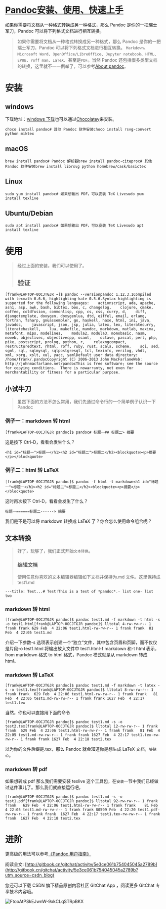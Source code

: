 # [Pandoc安装、使用、快速上手](https://blog.csdn.net/valada/article/details/104217597)

如果你需要将文档从一种格式转换成另一种格式，那么 Pandoc 是你的一把瑞士军刀，Pandoc 可以将下列格式文档进行相互转换。

> 如果你需要将文档从一种格式转换成另一种格式，那么 Pandoc 是你的一把瑞士军刀，Pandoc 可以将下列格式文档进行相互转换。 `Markdown`、`Microsoft Word`、`OpenOffice/LibreOffice`、`Jupyter notebook`、`HTML`、`EPUB`、`roff man`、`LaTeX`、甚至是`PDF`。当然 Pandoc 还包括很多类型文档的转换，这里就不一一例举了，可以参考[About pandoc](https://www.pandoc.org/index.html)。

安装
==

windows
-------

下载地址：[windows 下载](https://github.com/jgm/pandoc/releases/latest)也可以通过[Chocolatey](https://chocolatey.org/)来安装。

    choco install pandoc# 其他 Pandoc 软件安装choco install rsvg-convert python miktex

macOS
-----

    brew install pandoc# Pandoc 解析器brew install pandoc-citeproc# 其他 Pandoc 软件安装brew install librsvg python homebrew/cask/basictex

Linux
-----

    sudo yum install pandoc# 如果想输出 PDF，可以安装 TeX Livesudo yum install texlive

Ubuntu/Debian
-------------

    sudo apt install pandoc# 如果想输出 PDF，可以安装 TeX Livesudo apt install texlive

使用
==

> 经过上面的安装，我们可以使用了。
> 
> 验证
> --

    [frank@LAPTOP-0OCJTGJR ~]$ pandoc --versionpandoc 1.12.3.1Compiled with texmath 0.6.6, highlighting-kate 0.5.6.Syntax highlighting is supported for the following languages:    actionscript, ada, apache, asn1, asp, awk, bash, bibtex, boo, c, changelog,    clojure, cmake, coffee, coldfusion, commonlisp, cpp, cs, css, curry, d,    diff, djangotemplate, doxygen, doxygenlua, dtd, eiffel, email, erlang,    fortran, fsharp, gnuassembler, go, haskell, haxe, html, ini, java, javadoc,    javascript, json, jsp, julia, latex, lex, literatecurry, literatehaskell,    lua, makefile, mandoc, markdown, matlab, maxima, metafont, mips, modelines,    modula2, modula3, monobasic, nasm, noweb, objectivec, objectivecpp, ocaml,    octave, pascal, perl, php, pike, postscript, prolog, python, r,    relaxngcompact, restructuredtext, rhtml, roff, ruby, rust, scala, scheme,    sci, sed, sgml, sql, sqlmysql, sqlpostgresql, tcl, texinfo, verilog, vhdl,    xml, xorg, xslt, xul, yacc, yamlDefault user data directory: /home/frank/.pandocCopyright (C) 2006-2013 John MacFarlaneWeb:  http://johnmacfarlane.net/pandocThis is free software; see the source for copying conditions.  There is nowarranty, not even for merchantability or fitness for a particular purpose.

小试牛刀
----

> 虽然下面的方法不怎么常用，我们先通过命令行的一个简单例子认识一下 Pandoc

### 例子一：markdown 转 html

    [frank@LAPTOP-0OCJTGJR pandoc]$ pandoc# 标题一## 标题二> 摘要

这是按下 Ctrl-D，看看会发生什么？

    <h1 id="标题一">标题一</h1><h2 id="标题二">标题二</h2><blockquote><p>摘要</p></blockquote>

### 例子二：html 转 LaTeX

    [frank@LAPTOP-0OCJTGJR pandoc]$ pandoc -f html -t markdown<h1 id="标题一">标题一</h1><h2 id="标题二">标题二</h2><blockquote><p>摘要</p></blockquote>

这时再次按下 Ctrl-D，看看会发生了什么？

    标题一======标题二------> 摘要

我们是不是可以将 markdown 转换成 LaTeX 了？你会怎么使用命令组合呢？

文本转换
----

> 好了，玩够了，我们正式开始`文本转换`。
> 
> ### 编辑文档
> 
> 使用任意你喜欢的文本编辑器编辑如下文档并保持为.md 文件。这里保持成 test1.md

    ---title: Test...# Test!This is a test of *pandoc*.- list one- list two

### markdown 转 html

    [frank@LAPTOP-0OCJTGJR pandoc]$ pandoc test1.md -f markdown -t html -s -o test1.html[frank@LAPTOP-0OCJTGJR pandoc]$ lltotal 4-rw-rw-r-- 1 frank frank 629 Feb  4 22:06 test1.html-rw-rw-r-- 1 frank frank  81 Feb  4 22:05 test1.md

介绍一下参数-s 选项表示创建一个“独立”文件，其中包含页眉和页脚，而不仅仅是片段-o test1.html 将输出放入文件中 test1.html-f markdown 和-t html 表示，from markdown 格式 to html 格式，Pandoc 模式就是从 markdown 转成 html。

### markdown 转 LaTeX

    [frank@LAPTOP-0OCJTGJR pandoc]$ pandoc test1.md -f markdown -t latex -s -o test1.tex[frank@LAPTOP-0OCJTGJR pandoc]$ lltotal 8-rw-rw-r-- 1 frank frank  629 Feb  4 22:06 test1.html-rw-rw-r-- 1 frank frank   81 Feb  4 22:05 test1.md-rw-rw-r-- 1 frank frank 1627 Feb  4 22:17 test1.tex

当然，你也可以直接用下面的命令

    [frank@LAPTOP-0OCJTGJR pandoc]$ pandoc test1.md -s -o test2.tex[frank@LAPTOP-0OCJTGJR pandoc]$ lltotal 12-rw-rw-r-- 1 frank frank  629 Feb  4 22:06 test1.html-rw-rw-r-- 1 frank frank   81 Feb  4 22:05 test1.md-rw-rw-r-- 1 frank frank 1627 Feb  4 22:17 test1.tex-rw-rw-r-- 1 frank frank 1627 Feb  4 22:18 test2.tex

以为你的文件后缀是.tex，那么 Pandoc 就会知道你是想生成 LaTeX 文档，`够贴心`。

### markdown 转 pdf

如果想转成 pdf 那么我们需要安装 texlive 这个工具包，在`安装`一节中我们已经做过这件事儿了。那么我们就直接运行吧。

    [frank@LAPTOP-0OCJTGJR pandoc]$ pandoc test1.md -s -o test1.pdf[frank@LAPTOP-0OCJTGJR pandoc]$ lltotal 92-rw-rw-r-- 1 frank frank   629 Feb  4 22:06 test1.html-rw-rw-r-- 1 frank frank    81 Feb  4 22:05 test1.md-rw-rw-r-- 1 frank frank 80599 Feb  4 22:20 test1.pdf-rw-rw-r-- 1 frank frank  1627 Feb  4 22:17 test1.tex-rw-rw-r-- 1 frank frank  1627 Feb  4 22:18 test2.tex

进阶
==

更高级的用法可以参考[《Pandoc 用户指南》](https://pandoc.org/MANUAL.html)

阅读全文: [http://gitbook.cn/gitchat/activity/5e3ce061b754045045a2789b](http://gitbook.cn/gitchat/activity/5e3ce061b754045045a2789b?utm_source=csdn_blog)

您还可以下载 CSDN 旗下精品原创内容社区 GitChat App ，阅读更多 GitChat 专享技术内容哦。

![FtooAtPSkEJwnW-9xkCLqSTRpBKX](https://images.gitbook.cn/FtooAtPSkEJwnW-9xkCLqSTRpBKX)